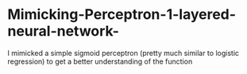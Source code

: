 # Mimicking-Perceptron-1-layered-neural-network-

I mimicked a simple sigmoid perceptron (pretty much similar to logistic regression) to get a better understanding of the function
